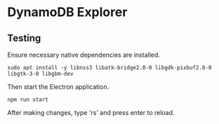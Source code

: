 # DynamoDB Explorer

## Testing

Ensure necessary native dependencies are installed.

`sudo apt install -y libnss3 libatk-bridge2.0-0 libgdk-pixbuf2.0-0 libgtk-3-0 libgbm-dev`

Then start the Electron application.

`npm run start`

After making changes, type 'rs' and press enter to reload.
